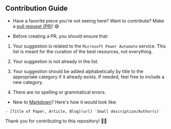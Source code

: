 ## Contribution Guide

- Have a favorite piece you're not seeing here? Want to contribute? Make a [pull request (PR)](https://github.com/iamericfletcher/R-Learning-Resources/pulls)! 😄

- Before creating a PR, you should ensure that:

1. Your suggestion is related to the `Microsoft Power Automate` service. This list is meant for the curation of the best resources, not everything.

2. Your suggestion is not already in the list.

3. Your suggestion should be added alphabetically by title to the appropriate category if it already exists. If needed, feel free to include a new category.

4. There are no spelling or grammatical errors.

- New to [Markdown](https://www.markdownguide.org/cheat-sheet/)? Here's how it would look like:

```
- [Title of Paper, Article, Blog](url) `Small description/Author(s)`

```
Thank you for contributing to this repository! 🙇‍♂️
